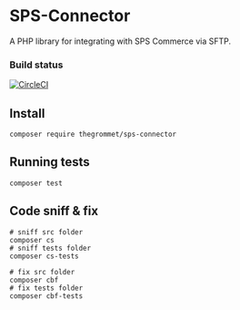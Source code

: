 # SPS-Connector

A PHP library for integrating with SPS Commerce via SFTP.

### Build status

[![CircleCI](https://circleci.com/gh/thegrommet/sps-connector.svg?style=svg)](https://circleci.com/gh/thegrommet/sps-connector)

## Install

```shell
composer require thegrommet/sps-connector
```

## Running tests

```shell
composer test
```

## Code sniff & fix

```shell
# sniff src folder
composer cs
# sniff tests folder
composer cs-tests

# fix src folder
composer cbf
# fix tests folder
composer cbf-tests
```
